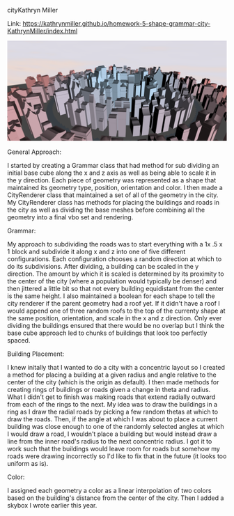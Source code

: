 cityKathryn Miller

Link: https://kathrynmiller.github.io/homework-5-shape-grammar-city-KathrynMiller/index.html

![](city.png)

General Approach: 

I started by creating a Grammar class that had method for sub dividing an initial base cube along the x and z axis as well as being able to scale it in the y direction. Each piece of geometry was represented as a shape that maintained its geometry type, position, orientation and color. I then made a CityRenderer class that maintained a set of all of the geometry in the city. My CityRenderer class has methods for placing the buildings and roads in the city as well as dividing the base meshes before combining all the geometry into a final vbo set and rendering. 

Grammar: 

My approach to subdividing the roads was to start everything with a 1x .5 x 1 block and subdivide it along x and z into one of five different configurations. Each configuration chooses a random direction at which to do its subdivisions. After dividing, a building can be scaled in the y direction. The amount by which it is scaled is determined by its proximity to the center of the city (where a population would typically be denser) and then jittered a little bit so that not every building equidistant from the center is the same height. I also maintained a boolean for each shape to tell the city renderer if the parent geometry had a roof yet. If it didn't have a roof I would append one of three random roofs to the top of the currenty shape at the same position, orientation, and scale in the x and z direction. Only ever dividing the buildings ensured that there would be no overlap but I think the base cube approach led to chunks of buildings that look too perfectly spaced.

Building Placement:

I knew initally that I wanted to do a city with a concentric layout so I created a method for placing a building at a given radius and angle relative to the center of the city (which is the origin as default). I then made methods for creating rings of buildings or roads given a change in theta and radius. What I didn't get to finish was making roads that extend radially outward from each of the rings to the next. My idea was to draw the buildings in a ring as I draw the radial roads by picking a few random thetas at which to draw the roads. Then, if the angle at which I was about to place a current building was close enough to one of the randomly selected angles at which I would draw a road, I wouldn't place a building but would instead draw a line from the inner road's radius to the next concentric radius. I got it to work such that the buildings would leave room for roads but somehow my roads were drawing incorrectly so I'd like to fix that in the future (it looks too uniform as is).

Color:

I assigned each geometry a color as a linear interpolation of two colors based on the building's distance from the center of the city. Then I added a skybox I wrote earlier this year.

